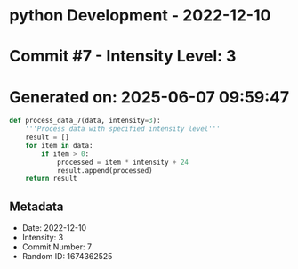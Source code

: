﻿# python Development - 2022-12-10
# Commit #7 - Intensity Level: 3
# Generated on: 2025-06-07 09:59:47
```python
def process_data_7(data, intensity=3):
    '''Process data with specified intensity level'''
    result = []
    for item in data:
        if item > 0:
            processed = item * intensity + 24
            result.append(processed)
    return result
```
## Metadata
- Date: 2022-12-10
- Intensity: 3
- Commit Number: 7
- Random ID: 1674362525
